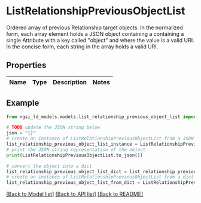 # ListRelationshipPreviousObjectList

Ordered array of previous Relationship target objects. In the normalized form, each array element holds a JSON object  containing a containing a single Attribute with a key called \"object\"  and where the value is a valid URI. In the concise form, each string  in the array holds a valid URI. 

## Properties

Name | Type | Description | Notes
------------ | ------------- | ------------- | -------------

## Example

```python
from ngsi_ld_models.models.list_relationship_previous_object_list import ListRelationshipPreviousObjectList

# TODO update the JSON string below
json = "{}"
# create an instance of ListRelationshipPreviousObjectList from a JSON string
list_relationship_previous_object_list_instance = ListRelationshipPreviousObjectList.from_json(json)
# print the JSON string representation of the object
print(ListRelationshipPreviousObjectList.to_json())

# convert the object into a dict
list_relationship_previous_object_list_dict = list_relationship_previous_object_list_instance.to_dict()
# create an instance of ListRelationshipPreviousObjectList from a dict
list_relationship_previous_object_list_from_dict = ListRelationshipPreviousObjectList.from_dict(list_relationship_previous_object_list_dict)
```
[[Back to Model list]](../README.md#documentation-for-models) [[Back to API list]](../README.md#documentation-for-api-endpoints) [[Back to README]](../README.md)



